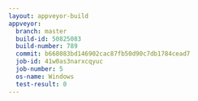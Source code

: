 ```yaml
---
layout: appveyor-build
appveyor:
  branch: master
  build-id: 50825083
  build-number: 789
  commit: b668083bd146902cac87fb50d90c7db1784cead7
  job-id: 41w0as3narxcqyuc
  job-number: 5
  os-name: Windows
  test-result: 0
---
```

